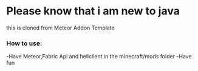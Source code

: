 # Please know that i am new to java

this is cloned from Meteor Addon Template

### How to use:  
-Have Meteor,Fabric Api and hellclient in the minecraft/mods folder
-Have fun

